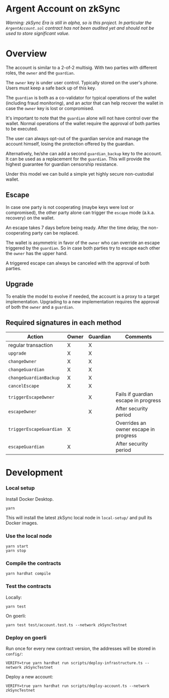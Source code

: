 # Argent Account on zkSync

_Warning: zkSync Era is still in alpha, so is this project. In particular the `ArgentAccount.sol` contract has not been audited yet and should not be used to store significant value._

# Overview

The account is similar to a 2-of-2 multisig. With two parties with different roles, the `owner` and the `guardian`. 

The `owner` key is under user control. Typically stored on the user's phone. Users must keep a safe back up of this key.

The `guardian` is both as a co-validator for typical operations of the wallet (including fraud monitoring), and an actor that can help recover the wallet in case the `owner` key is lost or compromised.

It's important to note that the `guardian` alone will not have control over the wallet. Normal operations of the wallet require the approval of both parties to be executed.

The user can always opt-out of the guardian service and manage the account himself, losing the protection offered by the guardian. 

Alternatively, he/she can add a second `guardian_backup` key to the account. It can be used as a replacement for the `guardian`. This will provide the highest guarantee for guardian censorship resistance.

Under this model we can build a simple yet highly secure non-custodial wallet.

## Escape
In case one party is not cooperating (maybe keys were lost or compromised), the other party alone can trigger the `escape` mode (a.k.a. recovery) on the wallet.

An escape takes 7 days before being ready. After the time delay, the non-cooperating party can be replaced.

The wallet is asymmetric in favor of the `owner` who can override an escape triggered by the `guardian`. So in case both parties try to escape each other the `owner` has the upper hand.

A triggered escape can always be canceled with the approval of both parties.


## Upgrade
To enable the model to evolve if needed, the account is a proxy to a target implementation. Upgrading to a new implementation requires the approval of both the `owner` and a `guardian`.


## Required signatures in each method

| Action | Owner | Guardian | Comments |
|--------|--------|----------|----------|
| regular transaction | X | X | |
| `upgrade` | X | X | |
| `changeOwner` | X | X | |
| `changeGuardian` | X | X | |
| `changeGuardianBackup` | X | X | |
| `cancelEscape` | X | X | |
| `triggerEscapeOwner` | | X | Fails if guardian escape in progress |
| `escapeOwner` | | X | After security period |
| `triggerEscapeGuardian` | X | | Overrides an owner escape in progress |
| `escapeGuardian` | X | | After security period |


# Development

### Local setup

Install Docker Desktop.

```
yarn
```

This will install the latest zkSync local node in `local-setup/` and pull its Docker images.

### Use the local node

```
yarn start
yarn stop
```

### Compile the contracts

```
yarn hardhat compile
```

### Test the contracts

Locally:

```
yarn test
```

On goerli:

```
yarn test test/account.test.ts --network zkSyncTestnet
```

### Deploy on goerli

Run once for every new contract version, the addresses will be stored in `config/`:

```
VERIFY=true yarn hardhat run scripts/deploy-infrastructure.ts --network zkSyncTestnet
```

Deploy a new account:

```
VERIFY=true yarn hardhat run scripts/deploy-account.ts --network zkSyncTestnet
```
